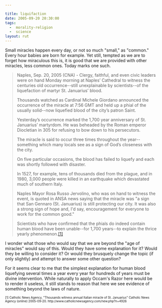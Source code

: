 ```yaml
---

title: liquifaction
date: 2005-09-20 20:30:00
tags:
  -  morality-religion
  -  science
layout: rut
---
```


<p>Small miracles happen every day, or not so much "small," as "common."  Every hour babies are born for example.  Yet still, tempted as we are to forget how miraculous this is, it is good that we are provided with other miracles, less common ones.  Today marks one such.  </p>  <blockquote><p>Naples, Sep. 20, 2005 (CNA) - Clergy, faithful, and even civic leaders were on hand Monday morning at Naples’ Cathedral to witness the centuries old occurrence--still unexplainable by scientists--of the liquefaction of martyr St. Januarius’ blood.  </p><p>Thousands watched as Cardinal Michele Giordano announced the occurrence of the miracle at 7:56 GMT and held up a phial of the usually solid--now liquefied blood of the city’s patron Saint.</p><p>  Yesterday’s occurrence marked the 1,700 year anniversary of St. Januarius’ martyrdom. He was beheaded by the Roman emperor Diocletian in 305 for refusing to bow down to his persecutors.</p><p>  The miracle is said to occur three times throughout the year--something which many locals see as a sign of God’s closeness with the city.</p><p>  On five particular occasions, the blood has failed to liquefy and each was shortly followed with disaster.</p><p>  In 1527, for example, tens of thousands died from the plague, and in 1980, 3,000 people were killed in an earthquake which devastated much of southern Italy.</p><p>  Naples Mayor Rosa Russo Jervolino, who was on hand to witness the event, is quoted in ANSA news saying that the miracle was "a sign that San Gennaro (St. Januarius) is still protecting our city. It was also a strong sign of hope and, I'd say, encouragement for everyone to work for the common good."</p><p>  Scientists who have confirmed that the phials do indeed contain human blood have been unable--for 1,700 years--to explain the thrice yearly phenomenon.<a href="http://www.catholicnewsagency.com/new.php?n=4926">[1]</a></p></blockquote>  <p>I wonder what those who would say that we are beyond the "age of miracles" would say of this.  Would they have some explanation for it?  Would they be willing to consider it?  Or would they brusquely change the topic (if only slightly) and attempt to answer some other question?</p>  <p>For it seems clear to me that the simplest explanation for human blood liquefying several times a year every year for hundreds of years must be divine intervention.  While naturally to apply Occam's Razor here would be to render it useless, it still stands to reason that here we see evidence of something beyond the laws of nature.</p>  <font size="-2"> [1] Catholic News Agency, "Thousands witness annual Italian miracle of St. Januarius" Catholic News Agency (online) 2005-09-20.  http://www.catholicnewsagency.com/new.php?n=4926 </font>


